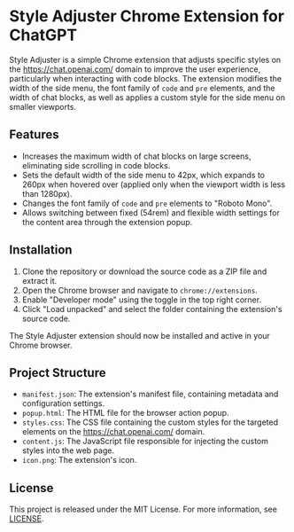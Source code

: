 # Style Adjuster Chrome Extension for ChatGPT

Style Adjuster is a simple Chrome extension that adjusts specific styles on the https://chat.openai.com/ domain to improve the user experience, particularly when interacting with code blocks. The extension modifies the width of the side menu, the font family of `code` and `pre` elements, and the width of chat blocks, as well as applies a custom style for the side menu on smaller viewports.

## Features

- Increases the maximum width of chat blocks on large screens, eliminating side scrolling in code blocks.
- Sets the default width of the side menu to 42px, which expands to 260px when hovered over (applied only when the viewport width is less than 1280px).
- Changes the font family of `code` and `pre` elements to "Roboto Mono".
- Allows switching between fixed (54rem) and flexible width settings for the content area through the extension popup.

## Installation

1. Clone the repository or download the source code as a ZIP file and extract it.
2. Open the Chrome browser and navigate to `chrome://extensions`.
3. Enable "Developer mode" using the toggle in the top right corner.
4. Click "Load unpacked" and select the folder containing the extension's source code.

The Style Adjuster extension should now be installed and active in your Chrome browser.

## Project Structure

- `manifest.json`: The extension's manifest file, containing metadata and configuration settings.
- `popup.html`: The HTML file for the browser action popup.
- `styles.css`: The CSS file containing the custom styles for the targeted elements on the https://chat.openai.com/ domain.
- `content.js`: The JavaScript file responsible for injecting the custom styles into the web page.
- `icon.png`: The extension's icon.

## License

This project is released under the MIT License. For more information, see [LICENSE](LICENSE).
